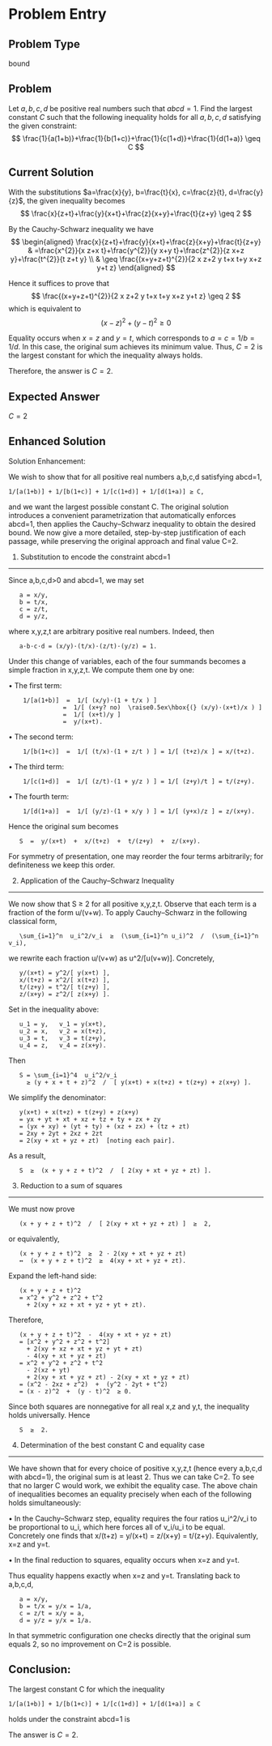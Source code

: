 # Problem Entry

## Problem Type
bound

## Problem
Let $a, b, c, d$ be positive real numbers such that $a b c d = 1$. Find the largest constant $C$ such that the following inequality holds for all $a, b, c, d$ satisfying the given constraint:
$$
\frac{1}{a(1+b)}+\frac{1}{b(1+c)}+\frac{1}{c(1+d)}+\frac{1}{d(1+a)} \geq C
$$

## Current Solution
With the substitutions $a=\frac{x}{y}, b=\frac{t}{x}, c=\frac{z}{t}, d=\frac{y}{z}$, the given inequality becomes
$$
\frac{x}{z+t}+\frac{y}{x+t}+\frac{z}{x+y}+\frac{t}{z+y} \geq 2
$$

By the Cauchy-Schwarz inequality we have
$$
\begin{aligned}
\frac{x}{z+t}+\frac{y}{x+t}+\frac{z}{x+y}+\frac{t}{z+y} & =\frac{x^{2}}{x z+x t}+\frac{y^{2}}{y x+y t}+\frac{z^{2}}{z x+z y}+\frac{t^{2}}{t z+t y} \\
& \geq \frac{(x+y+z+t)^{2}}{2 x z+2 y t+x t+y x+z y+t z}
\end{aligned}
$$

Hence it suffices to prove that
$$
\frac{(x+y+z+t)^{2}}{2 x z+2 y t+x t+y x+z y+t z} \geq 2
$$
which is equivalent to
$$
(x-z)^{2}+(y-t)^{2} \geq 0
$$

Equality occurs when $x = z$ and $y = t$, which corresponds to $a = c = 1/b = 1/d$. In this case, the original sum achieves its minimum value. Thus, $C = 2$ is the largest constant for which the inequality always holds.

Therefore, the answer is $C = 2$. 

## Expected Answer
$C = 2$

## Enhanced Solution
Solution Enhancement:

We wish to show that for all positive real numbers a,b,c,d satisfying abcd=1,

    1/[a(1+b)] + 1/[b(1+c)] + 1/[c(1+d)] + 1/[d(1+a)] ≥ C,

and we want the largest possible constant C.  The original solution introduces a convenient parametrization that automatically enforces abcd=1, then applies the Cauchy–Schwarz inequality to obtain the desired bound.  We now give a more detailed, step-by-step justification of each passage, while preserving the original approach and final value C=2.

1.  Substitution to encode the constraint abcd=1
------------------------------------------------

   Since a,b,c,d>0 and abcd=1, we may set

       a = x/y,
       b = t/x,
       c = z/t,
       d = y/z,

   where x,y,z,t are arbitrary positive real numbers.  Indeed, then

       a·b·c·d = (x/y)·(t/x)·(z/t)·(y/z) = 1.

   Under this change of variables, each of the four summands becomes a simple fraction in x,y,z,t.  We compute them one by one:

   •  The first term:

        1/[a(1+b)]  =  1/[ (x/y)·(1 + t/x ) ]
                   =  1/[ (x+y? no)  \raise0.5ex\hbox{(} (x/y)·(x+t)/x ) ]
                   =  1/[ (x+t)/y ]
                   =  y/(x+t).

   •  The second term:

        1/[b(1+c)]  =  1/[ (t/x)·(1 + z/t ) ] = 1/[ (t+z)/x ] = x/(t+z).

   •  The third term:

        1/[c(1+d)]  =  1/[ (z/t)·(1 + y/z ) ] = 1/[ (z+y)/t ] = t/(z+y).

   •  The fourth term:

        1/[d(1+a)]  =  1/[ (y/z)·(1 + x/y ) ] = 1/[ (y+x)/z ] = z/(x+y).

   Hence the original sum becomes

       S  =  y/(x+t)  +  x/(t+z)  +  t/(z+y)  +  z/(x+y).

   For symmetry of presentation, one may reorder the four terms arbitrarily; for definiteness we keep this order.

2.  Application of the Cauchy–Schwarz Inequality
------------------------------------------------

   We now show that S ≥ 2 for all positive x,y,z,t.  Observe that each term is a fraction of the form u/(v+w).  To apply Cauchy–Schwarz in the following classical form,

       \sum_{i=1}^n  u_i^2/v_i  ≥  (\sum_{i=1}^n u_i)^2  /  (\sum_{i=1}^n v_i),

   we rewrite each fraction u/(v+w) as u^2/[u(v+w)].  Concretely,

       y/(x+t) = y^2/[ y(x+t) ],
       x/(t+z) = x^2/[ x(t+z) ],
       t/(z+y) = t^2/[ t(z+y) ],
       z/(x+y) = z^2/[ z(x+y) ].

   Set in the inequality above:

       u_1 = y,   v_1 = y(x+t),
       u_2 = x,   v_2 = x(t+z),
       u_3 = t,   v_3 = t(z+y),
       u_4 = z,   v_4 = z(x+y).

   Then

       S = \sum_{i=1}^4  u_i^2/v_i
         ≥ (y + x + t + z)^2  /  [ y(x+t) + x(t+z) + t(z+y) + z(x+y) ].

   We simplify the denominator:

       y(x+t) + x(t+z) + t(z+y) + z(x+y)
       = yx + yt + xt + xz + tz + ty + zx + zy
       = (yx + xy) + (yt + ty) + (xz + zx) + (tz + zt)
       = 2xy + 2yt + 2xz + 2zt
       = 2(xy + xt + yz + zt)  [noting each pair].

   As a result,

       S  ≥  (x + y + z + t)^2  /  [ 2(xy + xt + yz + zt) ].

3.  Reduction to a sum of squares
----------------------------------

   We must now prove

       (x + y + z + t)^2  /  [ 2(xy + xt + yz + zt) ]  ≥  2,

   or equivalently,

       (x + y + z + t)^2  ≥  2 · 2(xy + xt + yz + zt)
       ↔  (x + y + z + t)^2  ≥  4(xy + xt + yz + zt).

   Expand the left-hand side:

       (x + y + z + t)^2
       = x^2 + y^2 + z^2 + t^2
         + 2(xy + xz + xt + yz + yt + zt).

   Therefore,

       (x + y + z + t)^2  -  4(xy + xt + yz + zt)
       = [x^2 + y^2 + z^2 + t^2]
         + 2(xy + xz + xt + yz + yt + zt)
         - 4(xy + xt + yz + zt)
       = x^2 + y^2 + z^2 + t^2
         - 2(xz + yt)
         + 2(xy + xt + yz + zt) - 2(xy + xt + yz + zt)
       = (x^2 - 2xz + z^2)  +  (y^2 - 2yt + t^2)
       = (x - z)^2  +  (y - t)^2  ≥ 0.

   Since both squares are nonnegative for all real x,z and y,t, the inequality holds universally.  Hence

       S  ≥  2.

4.  Determination of the best constant C and equality case
----------------------------------------------------------

   We have shown that for every choice of positive x,y,z,t (hence every a,b,c,d with abcd=1), the original sum is at least 2.  Thus we can take C=2.  To see that no larger C would work, we exhibit the equality case.  The above chain of inequalities becomes an equality precisely when each of the following holds simultaneously:

   •  In the Cauchy–Schwarz step, equality requires the four ratios u_i^2/v_i to be proportional to u_i, which here forces all of v_i/u_i to be equal.  Concretely one finds that x/(t+z) = y/(x+t) = z/(x+y) = t/(z+y).  Equivalently, x=z and y=t.

   •  In the final reduction to squares, equality occurs when x=z and y=t.  

   Thus equality happens exactly when x=z and y=t.  Translating back to a,b,c,d,

       a = x/y,
       b = t/x = y/x = 1/a,
       c = z/t = x/y = a,
       d = y/z = y/x = 1/a.

   In that symmetric configuration one checks directly that the original sum equals 2, so no improvement on C=2 is possible.

Conclusion:
-----------
The largest constant C for which the inequality

    1/[a(1+b)] + 1/[b(1+c)] + 1/[c(1+d)] + 1/[d(1+a)] ≥ C

holds under the constraint abcd=1 is

The answer is $C=2$.
